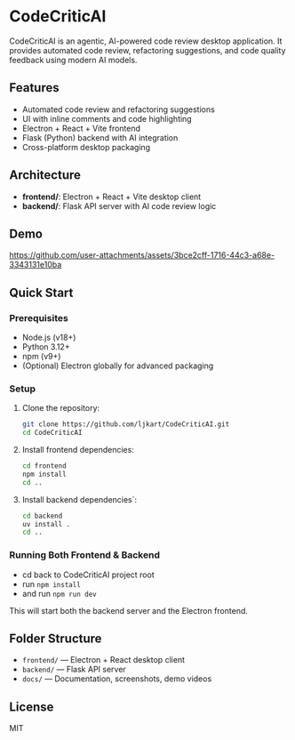 # CodeCriticAI

CodeCriticAI is an agentic, AI-powered code review desktop application. It provides automated code review, refactoring suggestions, and code quality feedback using modern AI models.

## Features

- Automated code review and refactoring suggestions
- UI with inline comments and code highlighting
- Electron + React + Vite frontend
- Flask (Python) backend with AI integration
- Cross-platform desktop packaging

## Architecture

- **frontend/**: Electron + React + Vite desktop client
- **backend/**: Flask API server with AI code review logic

## Demo

https://github.com/user-attachments/assets/3bce2cff-1716-44c3-a68e-3343131e10ba

## Quick Start

### Prerequisites

- Node.js (v18+)
- Python 3.12+
- npm (v9+)
- (Optional) Electron globally for advanced packaging

### Setup

1. Clone the repository:
   ```bash
   git clone https://github.com/ljkart/CodeCriticAI.git
   cd CodeCriticAI
   ```
2. Install frontend dependencies:
   ```bash
   cd frontend
   npm install
   cd ..
   ```
3. Install backend dependencies`:
   ```bash
   cd backend
   uv install .
   cd ..
   ```

### Running Both Frontend & Backend

- cd back to CodeCriticAI project root
- run `npm install `
- and run `npm run dev`

This will start both the backend server and the Electron frontend.

## Folder Structure

- `frontend/` — Electron + React desktop client
- `backend/` — Flask API server
- `docs/` — Documentation, screenshots, demo videos

## License

MIT
